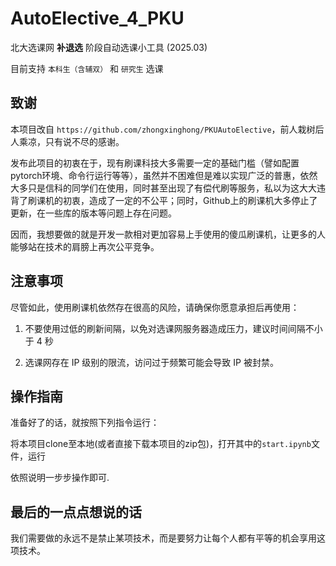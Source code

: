 # AutoElective_4_PKU

北大选课网 **补退选** 阶段自动选课小工具 (2025.03)

目前支持 `本科生（含辅双）` 和 `研究生` 选课


## 致谢

本项目改自 `https://github.com/zhongxinghong/PKUAutoElective`，前人栽树后人乘凉，只有说不尽的感谢。

发布此项目的初衷在于，现有刷课科技大多需要一定的基础门槛（譬如配置pytorch环境、命令行运行等等），虽然并不困难但是难以实现广泛的普惠，依然大多只是信科的同学们在使用，同时甚至出现了有偿代刷等服务，私以为这大大违背了刷课机的初衷，造成了一定的不公平；同时，Github上的刷课机大多停止了更新，在一些库的版本等问题上存在问题。

因而，我想要做的就是开发一款相对更加容易上手使用的傻瓜刷课机，让更多的人能够站在技术的肩膀上再次公平竞争。


## 注意事项

尽管如此，使用刷课机依然存在很高的风险，请确保你愿意承担后再使用：

1. 不要使用过低的刷新间隔，以免对选课网服务器造成压力，建议时间间隔不小于 4 秒

2. 选课网存在 IP 级别的限流，访问过于频繁可能会导致 IP 被封禁。


## 操作指南

准备好了的话，就按照下列指令运行：

将本项目clone至本地(或者直接下载本项目的zip包)，打开其中的`start.ipynb`文件，运行

依照说明一步步操作即可.


## 最后的一点点想说的话

我们需要做的永远不是禁止某项技术，而是要努力让每个人都有平等的机会享用这项技术。

